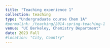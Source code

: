 ```yaml
---
title: "Teaching experience 1"
collection: teaching
type: "Undergraduate course Chem 1A"
#permalink: /teaching/2014-spring-teaching-1
venue: "UC Berkeley, Chemistry Department"
date: 2023 Fall
#location: "City, Country"
---
```


